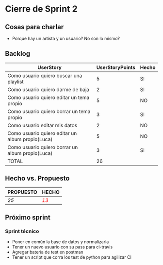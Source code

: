 # Cierre de Sprint 2


## Cosas para charlar
  * Porque hay un artista y un usuario? No son lo mismo?

## Backlog
 |UserStory|UserStoryPoints|Hecho|
 |---------|---------------|-----|
 |Como usuario quiero buscar una playlist|5|SI|
 |Como usuario quiero darme de baja|2|SI|
 |Como usuario quiero editar un tema propio|5|NO|
 |Como usuario quiero borrar un tema propio|3|SI|
 |Como usuario editar mis datos|2|NO|
 |Como usuario quiero editar un album propio(Luca)|5|NO|
 |Como usuario quiero borrar un album propio(Luca)|3|SI|  
 |TOTAL|26||
## Hecho vs. Propuesto

|PROPUESTO|HECHO|
|---|---|
|*25*|<span style="color:red">*13*</span>

## Próximo sprint

### Sprint técnico

* Poner en común la base de datos y normalizarla
* Tener un nuevo usuario con su pass para ci-travis
* Agregar batería de test en postman
* Tener un script que corra los test de python para agilizar CI 

